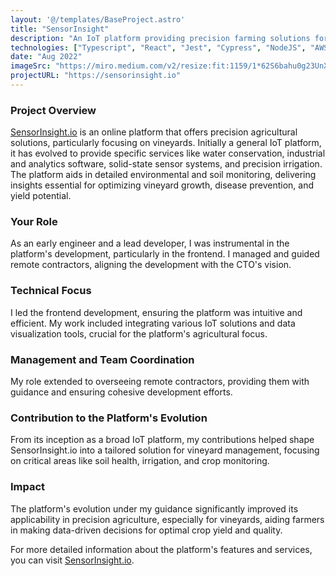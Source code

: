 ```yaml
---
layout: '@/templates/BaseProject.astro'
title: "SensorInsight"
description: "An IoT platform providing precision farming solutions for vineyards"
technologies: ["Typescript", "React", "Jest", "Cypress", "NodeJS", "AWS Lambda"]
date: "Aug 2022"
imageSrc: "https://miro.medium.com/v2/resize:fit:1159/1*62S6bahu0g23UnXq5-4Jwg.png"
projectURL: "https://sensorinsight.io"
---
```



### Project Overview
[SensorInsight.io](https://sensorinsight.io) is an online platform that offers precision agricultural solutions, particularly focusing on vineyards. Initially a general IoT platform, it has evolved to provide specific services like water conservation, industrial and analytics software, solid-state sensor systems, and precision irrigation. The platform aids in detailed environmental and soil monitoring, delivering insights essential for optimizing vineyard growth, disease prevention, and yield potential.

### Your Role
As an early engineer and a lead developer, I was instrumental in the platform's development, particularly in the frontend. I managed and guided remote contractors, aligning the development with the CTO's vision.

### Technical Focus
I led the frontend development, ensuring the platform was intuitive and efficient. My work included integrating various IoT solutions and data visualization tools, crucial for the platform's agricultural focus.

### Management and Team Coordination
My role extended to overseeing remote contractors, providing them with guidance and ensuring cohesive development efforts.

### Contribution to the Platform's Evolution
From its inception as a broad IoT platform, my contributions helped shape SensorInsight.io into a tailored solution for vineyard management, focusing on critical areas like soil health, irrigation, and crop monitoring.

### Impact
The platform's evolution under my guidance significantly improved its applicability in precision agriculture, especially for vineyards, aiding farmers in making data-driven decisions for optimal crop yield and quality.

For more detailed information about the platform's features and services, you can visit [SensorInsight.io](https://sensorinsight.io).